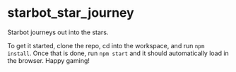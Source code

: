 # starbot_star_journey

Starbot journeys out into the stars.

To get it started, clone the repo, cd into the workspace, and run `npm install`. Once that is done, run `npm start` and it should automatically load in the browser. Happy gaming!
